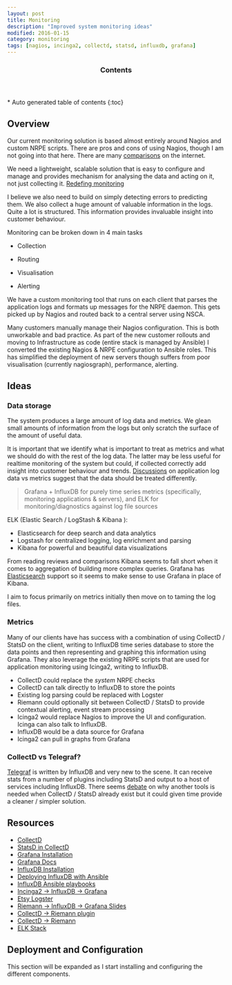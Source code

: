 ```yaml
---
layout: post
title: Monitoring
description: "Improved system monitoring ideas"
modified: 2016-01-15
category: monitoring
tags: [nagios, incinga2, collectd, statsd, influxdb, grafana]
---
```


<section id="table-of-contents" class="toc">
  <header>
    <h3>Contents</h3>
  </header>
<div id="drawer" markdown="1">
*  Auto generated table of contents
{:toc}
</div>
</section><!-- /#table-of-contents -->


## Overview

Our current monitoring solution is based almost entirely around Nagios and custom NRPE scripts.
There are pros and cons of using Nagios, though I am not going into that here. There are many [comparisons](http://phillbarber.blogspot.co.uk/2015/03/nagios-vs-sensu-vs-icinga2.html)
on the internet.

We need a lightweight, scalable solution that is easy to configure and manage and provides mechanism for analysing the data and acting on it, not just collecting it. [Redefing monitoring](http://ryanfrantz.com/posts/solving-monitoring/)

I believe we also need to build on simply detecting errors to predicting them. We also collect a huge amount of valuable information in the logs. Quite a lot is structured. This information provides invaluable insight into customer behaviour.

Monitoring can be broken down in 4 main tasks

* Collection

* Routing

* Visualisation

* Alerting

We have a custom monitoring tool that runs on each client that parses the application logs and formats up messages for the NRPE daemon. This gets picked up by Nagios and routed back to a central server using NSCA.

Many customers manually manage their Nagios configuration. This is both unworkable and bad practice. As part of the new customer rollouts and moving to Infrastructure as code (entire stack is managed by Ansible) I converted the existing Nagios & NRPE configuration to Ansible roles. This has simplified the deployment of new servers though suffers from poor visualisation (currently nagiosgraph), performance, alerting.


## Ideas

### Data storage

The system produces a large amount of log data and metrics. We glean small amounts of information from the logs but only scratch the surface of the amount of useful data.

It is important that we identify what is important to treat as metrics and what we should do with the rest of the log data. The latter may be less useful for realtime monitoring of the system but could, if collected correctly add insight into customer behaviour and trends. [Discussions](https://discuss.elastic.co/t/elk-vs-grafana-influxdb/1686/6) on application log data vs metrics suggest that the data should be treated differently.

> Grafana + InfluxDB for purely time series metrics (specifically, monitoring applications & servers), and ELK for monitoring/diagnostics against log file sources

ELK (Elastic Search / LogStash & Kibana ):

* Elasticsearch for deep search and data analytics
* Logstash for centralized logging, log enrichment and parsing
* Kibana for powerful and beautiful data visualizations

From reading reviews and comparisons Kibana seems to fall short when it comes to aggregation of building more complex queries. Grafana has [Elasticsearch](http://docs.grafana.org/datasources/elasticsearch/) support so it seems to make sense to use Grafana in place of Kibana.

I aim to focus primarily on metrics initially then move on to taming the log files.

### Metrics

Many of our clients have has success with a combination of using CollectD / StatsD on the client, writing to InfluxDB time series database to store the data points and then representing and graphing this information using Grafana. They also leverage the existing NRPE scripts that are used for application monitoring using Icinga2, writing to InfluxDB.

* CollectD could replace the *system* NRPE checks
* CollectD can talk directly to InfluxDB to store the points
* Existing log parsing could be replaced with Logster
* Riemann could optionally sit between CollectD / StatsD to provide contextual alerting, event stream processing
* Icinga2 would replace Nagios to improve the UI and configuration. Icinga can also talk to InfluxDB.
* InfluxDB would be a data source for Grafana
* Icinga2 can pull in graphs from Grafana

### CollectD vs Telegraf?

[Telegraf](https://github.com/influxdata/telegraf/blob/master/README.md) is written by InfluxDB and very new to the scene. It can receive stats from a number of plugins including StatsD and output to a host of services including InfluxDB. There seems [debate](https://news.ycombinator.com/item?id=9746698) on why another tools is needed when CollectD / StatsD already exist but it could given time provide a cleaner / simpler solution.

## Resources

* [CollectD](https://collectd.org/)
* [StatsD in CollectD](https://anomaly.io/statsd-in-collectd/)<br/>
* [Grafana Installation](http://docs.grafana.org/installation/rpm/)<br/>
* [Grafana Docs](http://docs.grafana.org/)<br/>
* [InfluxDB Installation](https://docs.influxdata.com/influxdb/v0.9/introduction/installation/)<br/>
* [Deploying InfluxDB with Ansible](https://influxdb.com/blog/2015/11/19/deploying_influxdb_with_ansible.html)<br/>
* [InfluxDB Ansible playbooks](https://github.com/allen13/influxdb-ansible)<br/>
* [Incinga2 -> InfluxDB -> Grafana](http://blog.wuliwala.net/2015/12/09/icinga2-influxdb-grafana-integration/)<br/>
* [Etsy Logster](https://github.com/etsy/logster)<br/>
* [Riemann -> InfluxDB -> Grafana Slides](http://www.slideshare.net/nickchappell/pdx-devops-graphite-replacement)<br/>
* [CollectD -> Riemann plugin](http://riemann.io/clients.html)<br/>
* [CollectD -> Riemann](https://asylum.madhouse-project.org/blog/2014/12/09/monitoring-setup/)
* [ELK Stack](https://qbox.io/blog/welcome-to-the-elk-stack-elasticsearch-logstash-kibana)

## Deployment and Configuration

This section will be expanded as I start installing and configuring the different components.




